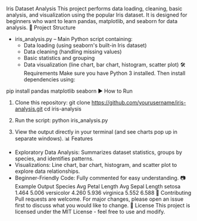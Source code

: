 Iris Dataset Analysis
This project performs data loading, cleaning, basic analysis, and visualization using the popular Iris dataset. It is designed for beginners who want to learn pandas, matplotlib, and seaborn for data analysis.
📂 Project Structure
- iris_analysis.py – Main Python script containing:
  - Data loading (using seaborn's built-in Iris dataset)
  - Data cleaning (handling missing values)
  - Basic statistics and grouping
  - Data visualization (line chart, bar chart, histogram, scatter plot)
🛠️ Requirements
Make sure you have Python 3 installed. Then install dependencies using:

pip install pandas matplotlib seaborn
▶️ How to Run
1. Clone this repository:
   git clone https://github.com/yourusername/iris-analysis.git
   cd iris-analysis

2. Run the script:
   python iris_analysis.py

3. View the output directly in your terminal (and see charts pop up in separate windows).
📊 Features
- Exploratory Data Analysis: Summarizes dataset statistics, groups by species, and identifies patterns.
- Visualizations: Line chart, bar chart, histogram, and scatter plot to explore data relationships.
- Beginner-Friendly Code: Fully commented for easy understanding.
📷 Example Output
Species	Avg Petal Length	Avg Sepal Length
setosa	1.464	5.006
versicolor	4.260	5.936
virginica	5.552	6.588
🤝 Contributing
Pull requests are welcome. For major changes, please open an issue first to discuss what you would like to change.
📜 License
This project is licensed under the MIT License - feel free to use and modify.
